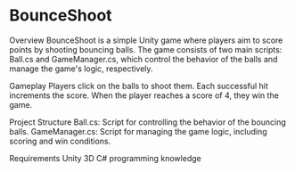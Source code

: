 # BounceShoot
 
Overview
BounceShoot is a simple Unity game where players aim to score points by shooting bouncing balls. The game consists of two main scripts: Ball.cs and GameManager.cs, which control the behavior of the balls and manage the game's logic, respectively.

Gameplay
 Players click on the balls to shoot them.
 Each successful hit increments the score.
 When the player reaches a score of 4, they win the game.

Project Structure
 Ball.cs: Script for controlling the behavior of the bouncing balls.
 GameManager.cs: Script for managing the game logic, including scoring and win conditions.

Requirements
 Unity 3D
 C# programming knowledge
